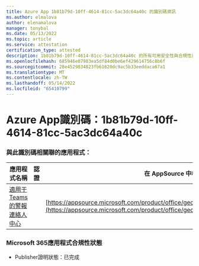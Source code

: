 ```yaml
---
title: Azure App 1b81b79d-10ff-4614-81cc-5ac3dc64a40c 的識別碼資訊
ms.author: elmalova
author: elenamalova
manager: tonybal
ms.date: 05/13/2022
ms.topic: article
ms.service: attestation
certification_type: attested
description: 1b81b79d-10ff-4614-81cc-5ac3dc64a40c 的所有可用安全性與合規性資訊。
ms.openlocfilehash: 685946e07983ea5df84d0be6ef429614756c8b6f
ms.sourcegitcommit: 28e4529834823fb61620dc9ac5b33eeddaca67a1
ms.translationtype: MT
ms.contentlocale: zh-TW
ms.lasthandoff: 05/14/2022
ms.locfileid: "65410799"
---
```

# <a name="azure-app-id-1b81b79d-10ff-4614-81cc-5ac3dc64a40c"></a>Azure App識別碼：1b81b79d-10ff-4614-81cc-5ac3dc64a40c


### <a name="apps-associated-with-this-id"></a>與此識別碼相關聯的應用程式：
| **應用程式名稱** | **認證** | **在 AppSource 中檢視** |
|--------------|---------------|-----------------------|
| [適用于 Teams 的警報連絡人中心](../forward/geomant.buzzeasy_teams_contact_center.md) |  | [https://appsource.microsoft.com/product/office/geomant.buzzeasy_teams_contact_center](https://appsource.microsoft.com/product/office/geomant.buzzeasy_teams_contact_center) |

### <a name="microsoft-365-app-compliance-status"></a>Microsoft 365應用程式合規性狀態
- Publisher證明狀態：已完成

